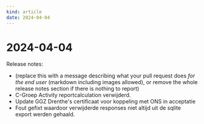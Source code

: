 ```yaml
---
kind: article
date: 2024-04-04
---
```


# 2024-04-04

Release notes:

* (replace this with a message describing what your pull request does *for the end user* (markdown including images allowed), or remove the whole release notes section if there is nothing to report)
* C-Groep Activity reportcalculation verwijderd.
* Update GGZ Drenthe's certificaat voor koppeling met ONS in acceptatie
* Fout gefixt waardoor verwijderde responses niet altijd uit de sqlite export werden gehaald.
